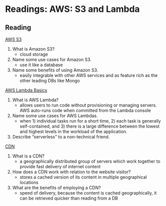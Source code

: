 Readings: AWS: S3 and Lambda
============================

Reading
-------

[AWS S3](https://aws.amazon.com/s3/)

1. What is Amazon S3?
    * cloud storage
2. Name some use cases for Amazon S3.
    * use it like a database
3. Name some benefits of using Amazon S3.
    * easily integrable with other AWS services and as feature rich as the other leading DBs like Mongo

[AWS Lambda Basics](https://www.serverless.com/aws-lambda)

1. What is AWS Lambda?
    * allows users to run code without provisioning or managing servers. AWS auto-runs code when committed from the Lambda console
2. Name some use cases for AWS Lambdas.
    * when 1) individual tasks run for a short time, 2) each task is generally self-contained, and 3) there is a large difference between the lowest and highest levels in the workload of the application.
3. Describe “serverless” to a non-technical friend.

[CDN](https://cyberhoot.com/cybrary/content-delivery-network-cdn/)

1. What is a CDN?
    * a geographically distributed group of servers which work together to provide fast delivery of internet content
2. How does a CDN work with relation to the website visitor?
    * stores a cached version of its content in multiple geographical locations
3. What are the benefits of employing a CDN?
    * speed of delivery, because the content is cached geographically, it can be retrieved quicker than reading from a DB
